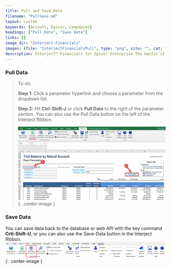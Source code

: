 ```yaml
---
title: Pull and Save Data
filename: "PullSave.md"
layout: custom
keywords: [Account, Epicor, Companies]
headings: ["Pull Data", "Save Data"]
links: []
image_dir: "Interject-Financials"
images: {file: "InterjectFinancialsPull", type: "png", site: "", cat: "", sub: "", report: "", ribbon: "", config: ""}, {file: "09", type: "png", site: "", cat: "", sub: "", report: "", ribbon: "", config: ""}
description: Interject™ Financials for Epicor Enterprise The basics of pulling and saving data in Interject
---
```


### Pull Data


> To-do
>
> **Step 1:** Click a parameter hyperlink and choose a parameter from the dropdown list.
>
> **Step 2:** Hit **Ctrl-Shift-J** or click **Pull Data** to the right of the parameter section. You can also use the Pull Data button on the left of the Interject Ribbon.
>
> ![Interject pull data in ribbon menu](/images/Interject-Financials/InterjectFinancialsPull.png){: .center-image }
>

### Save Data
You can save data back to the database or web API with the key command **Crtl-Shift-U**, or you can also use the Save-Data button in the Interject Ribbon.
![Interject ribbon save button](/images/InterjectRibbon/09.png){: .center-image }
